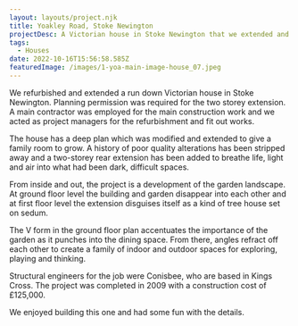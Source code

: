 ```yaml
---
layout: layouts/project.njk
title: Yoakley Road, Stoke Newington
projectDesc: A Victorian house in Stoke Newington that we extended and renovated.
tags:
  - Houses
date: 2022-10-16T15:56:58.585Z
featuredImage: /images/1-yoa-main-image-house_07.jpeg
---
```

We refurbished and extended a run down Victorian house in Stoke Newington. Planning permission was required for the two storey extension. A main contractor was employed for the main construction work and we acted as project managers for the refurbishment and fit out works.

The house has a deep plan which was modified and extended to give a family room to grow. A history of poor quality alterations has been stripped away and a two-storey rear extension has been added to breathe life, light and air into what had been dark, difficult spaces.

From inside and out, the project is a development of the garden landscape. At ground floor level the building and garden disappear into each other and at first floor level the extension disguises itself as a kind of tree house set on sedum.

The V form in the ground floor plan accentuates the importance of the garden as it punches into the dining space. From there, angles refract off each other to create a family of indoor and outdoor spaces for exploring, playing and thinking.

Structural engineers for the job were Conisbee, who are based in Kings Cross. The project was completed in 2009 with a construction cost of £125,000.

We enjoyed building this one and had some fun with the details.